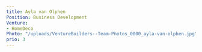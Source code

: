 ```yaml
---
title: Ayla van Olphen
Position: Business Development
Venture:
- HomeDeco
Photo: "/uploads/VentureBuilders--Team-Photos_0000_ayla-van-olphen.jpg"
prio: 3
---
```


